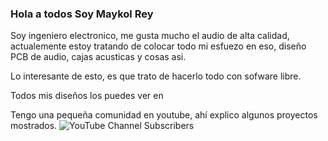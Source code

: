 ### Hola a todos Soy Maykol Rey

Soy ingeniero electronico, me gusta mucho el audio de alta calidad, actualemente estoy tratando de colocar todo mi esfuezo en eso, diseño PCB de audio, cajas acusticas y cosas asi.

Lo interesante de esto, es que trato de hacerlo todo con sofware libre.

Todos mis diseños los puedes ver en [](https://maykolrey.com/descargas)

Tengo una pequeña comunidad en youtube, ahí explico algunos proyectos mostrados.
<img alt="YouTube Channel Subscribers" src="https://img.shields.io/youtube/channel/subscribers/UCuCl93NjLSbGbJEF4IzGWRg?style=flat-square">


<!--
**picli3/picli3** is a ✨ _special_ ✨ repository because its `README.md` (this file) appears on your GitHub profile.

Here are some ideas to get you started:

- 🔭 I’m currently working on ...
- 🌱 I’m currently learning ...
- 👯 I’m looking to collaborate on ...
- 🤔 I’m looking for help with ...
- 💬 Ask me about ...
- 📫 How to reach me: ...
- 😄 Pronouns: ...
- ⚡ Fun fact: ...
-->
